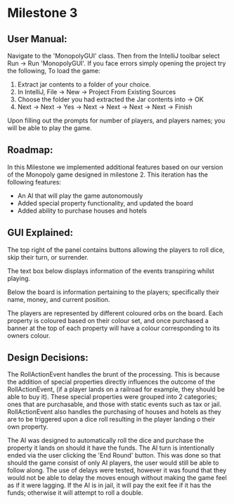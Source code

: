 # Milestone 3

## User Manual:

Navigate to the 'MonopolyGUI' class. Then from the IntelliJ toolbar select 
Run -> Run 'MonopolyGUI'. If you face errors simply opening the project try the following,
To load the game:
1) Extract jar contents to a folder of your choice.
2) In IntelliJ, File -> New -> Project From Existing Sources
3) Choose the folder you had extracted the Jar contents into -> OK
4) Next -> Next -> Yes -> Next -> Next -> Next -> Next -> Finish

Upon filling out the prompts for number of players, and players names; you will be able to play the game. 

## Roadmap:

In this Milestone we implemented additional features based on our version of the Monopoly game designed in milestone 2. This iteration has the following features:
- An AI that will play the game autonomously
- Added special property functionality, and updated the board 
- Added ability to purchase houses and hotels 

## GUI Explained: 

The top right of the panel contains buttons allowing the players to roll dice, skip their turn, or surrender. 

The text box below displays information of the events transpiring whilst playing.

Below the board is information pertaining to the players; specifically their name, money, and current position.

The players are represented by different coloured orbs on the board.
Each property is coloured based on their colour set, and once purchased a banner at the top of each property will have a colour corresponding to its owners colour.

## Design Decisions:

The RollActionEvent handles the brunt of the processing. This is because the addition of special properties directly influences the outcome of the RollActionEvent, (if a player lands on a railroad for example, they should be able to buy it). These special properties were grouped into 2 categories; ones that are purchasable, and those with static events such as tax or jail. RollActionEvent also handles the purchasing of houses and hotels as they are to be triggered upon a dice roll resulting in  the player landing o their own property.

The AI was designed to automatically roll the dice and purchase the property it lands on should it have the funds. The AI turn is intentionally ended via the user clicking the 'End Round' button. This was done so that should the game consist of only AI players, the user would still be able to follow along. The use of delays were tested, however it was found that they would not be able to delay the moves enough without making the game feel as if it were lagging. If the AI is in jail, it will pay the exit fee if it has the funds; otherwise it will attempt to roll a double.




